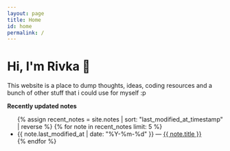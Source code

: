 ```yaml
---
layout: page
title: Home
id: home
permalink: /
---
```


# Hi, I'm Rivka 🌱

<p> This website is a place to dump thoughts, ideas, coding resources and a bunch of other stuff that i could use for myself :p </p>

<strong>Recently updated notes</strong>

<ul>
  {% assign recent_notes = site.notes | sort: "last_modified_at_timestamp" | reverse %}
  {% for note in recent_notes limit: 5 %}
    <li>
      {{ note.last_modified_at | date: "%Y-%m-%d" }} — <a class="internal-link" href="{{ note.url }}">{{ note.title }}</a>
    </li>
  {% endfor %}
</ul>

<style>
  .wrapper {
    max-width: 46em;
  }
</style>
